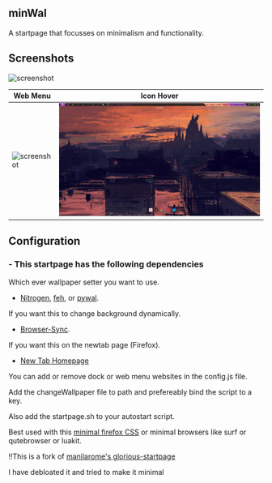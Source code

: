 ## minWal

A startpage that focusses on minimalism and functionality.

## Screenshots

![screenshot](screenshots/foxbg-min.gif)

| Web Menu                           | Icon Hover                           |
| ---                                | ---                                  |
| ![screenshot](screenshots/webmenu.png) | ![screenshot](screenshots/foxhover.gif) |

## Configuration
 
### - This startpage has the following dependencies

Which ever wallpaper setter you want to use.
* [Nitrogen](https://github.com/l3ib/nitrogen), [feh](https://github.com/derf/feh), or [pywal](https://github.com/dylanaraps/pywal).

If you want this to change background dynamically.

* [Browser-Sync](https://browsersync.io/). 
  
If you want this on the newtab page (Firefox).
 
* [New Tab Homepage](https://addons.mozilla.org/en-US/firefox/addon/new-tab-homepage/) 

You can add or remove dock or web menu websites in the config.js file.

Add the changeWallpaper file to path and prefereably bind the script to a key. 

Also add the startpage.sh to your autostart script.
  
Best used with this [minimal firefox
CSS](https://github.com/noib3/dotfiles/tree/macOS/firefox) or minimal browsers
like surf or qutebrowser or luakit.

!!This is a fork of [manilarome's glorious-startpage](https://github.com/manilarome/the-glorious-startpage)

I have debloated it and tried to make it minimal
